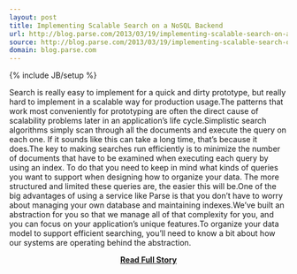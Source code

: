 ```yaml
---
layout: post
title: Implementing Scalable Search on a NoSQL Backend
url: http://blog.parse.com/2013/03/19/implementing-scalable-search-on-a-nosql-backend/
source: http://blog.parse.com/2013/03/19/implementing-scalable-search-on-a-nosql-backend/
domain: blog.parse.com
---
```

{% include JB/setup %}<p>Search is really easy to implement for a quick and dirty prototype, but really hard to implement in a scalable way for production usage.The patterns that work most conveniently for prototyping are often the direct cause of scalability problems later in an application’s life cycle.Simplistic search algorithms simply scan through all the documents and execute the query on each one. If it sounds like this can take a long time, that’s because it does.The key to making searches run efficiently is to minimize the number of documents that have to be examined when executing each query by using an index. To do that you need to keep in mind what kinds of queries you want to support when designing how to organize your data. The more structured and limited these queries are, the easier this will be.One of the big advantages of using a service like Parse is that you don’t have to worry about managing your own database and maintaining indexes.We’ve built an abstraction for you so that we manage all of that complexity for you, and you can focus on your application’s unique features.To organize your data model to support efficient searching, you’ll need to know a bit about how our systems are operating behind the abstraction.</p>
<center><p><a href="http://blog.parse.com/2013/03/19/implementing-scalable-search-on-a-nosql-backend/" style='padding:25px; font-sze:18px; font-weight: bold;'>Read Full Story</a></p></center>

